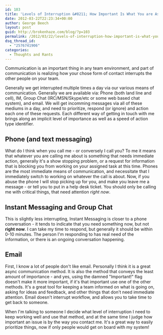 ```yaml
---
id: 103
title: 'Levels of Interruption &#8211; How Important Is What You are Asking me?'
date: 2012-03-22T22:23:34+00:00
author: George Beech
layout: post
guid: http://brokenhaze.com/blog/?p=103
permalink: /2012/03/22/levels-of-interruption-how-important-is-what-you-are-asking-me/
dsq_thread_id:
  - "2576741906"
categories:
  - Thoughts and Rants
---
```

<p>Communication is an important thing in any team environment, and part of communication is realizing how your chose form of contact interrupts the other people on your team.</p>

<p>Generally we get interrupted multiple times a day via our various means of communication. Generally we are available via: Phone (both land line and cell), IM, Group Chat (IRC/MSN/Skype/etc or some web based chat system), and email. We will get incomming messages via all of these mediums in a day, and need to prioritize, respond (or ignore) and action each one of these requests. Each different way of getting in touch with me brings along an implicit level of importance as well as a speed of action type identifier.</p>

<h2> Phone (and text messaging) </h2>

<p>What do I think when you call me - or conversely I call you? To me it means that whatever you are calling me about is something that needs immediate action, generally it's a show stopping problem, or a request for information that is blocking you from working on your assigned task at this time. Phones are the most immediate means of communication, and necessitate that I immediately switch to working on whatever the call is about. Now, if you abuse the phone I will stop picking up for you, and make you leave me a message - or tell you to put in a help desk ticket. You should only be calling me with critical things, that need attention <em>right now</em>.</p>

<h2> Instant Messaging and Group Chat</h2>

<p>This is slightly less interrupting, Instant Messaging is closer to a phone conversation - it tends to indicate that you need something now, but not <strong>right now</strong>. I can take my time to respond, but generally it should be within 0-10 minutes. The person I'm responding to has real need of the information, or there is an ongoing conversation happening.</p>

<h2> Email </h2>

<p>First, I know a lot of people don't like email. Personally I think it is a great async communication method. It is also the method that conveys the least amount of importance - and yes, using the damned "Important!" flag doesn't make it more important, if it's that important use one of the other methods. It's a great tool for keeping a team informed on what is going on, asking for ideas and feedback, and other things that don't need immediate attention. Email doesn't interrupt workflow, and allows you to take time to get back to someone.</p>

<p>When I'm talking to someone I decide what level of interruption I need to keep working well and use that method, and at the same time I judge how important an issue is by the way you contact me. It's a great way to easily prioritize things, now if only people would get on board with my system!</p>
